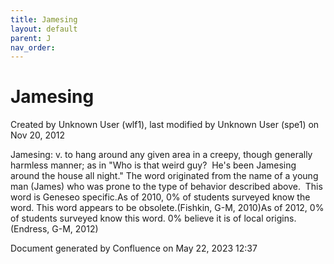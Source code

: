 ```yaml
---
title: Jamesing
layout: default
parent: J
nav_order:
---
```


# Jamesing

Created by  Unknown User (wlf1), last modified by  Unknown User (spe1) on Nov 20, 2012

Jamesing: v. to hang around any given area in a creepy, though generally harmless manner; as in &quot;Who is that weird guy?  He's been Jamesing around the house all night.&quot; The word originated from the name of a young man (James) who was prone to the type of behavior described above.  This word is Geneseo specific.As of 2010, 0% of students surveyed know the word. This word appears to be obsolete.(Fishkin, G-M, 2010)As of 2012, 0% of students surveyed know this word. 0% believe it is of local origins.(Endress, G-M, 2012)

Document generated by Confluence on May 22, 2023 12:37


